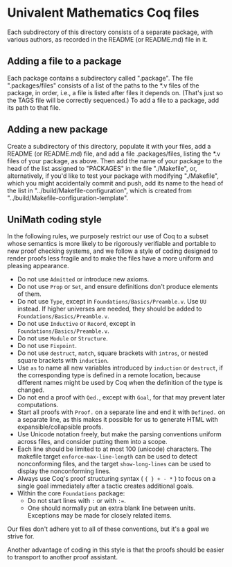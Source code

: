 Univalent Mathematics Coq files
===============================

Each subdirectory of this directory consists of a separate package, with
various authors, as recorded in the README (or README.md) file in it.

## Adding a file to a package

Each package contains a subdirectory called ".package".  The file
".packages/files" consists of a list of the paths to the *.v files of the
package, in order, i.e., a file is listed after files it depends on.
(That's just so the TAGS file will be correctly sequenced.)  To add a file to a
package, add its path to that file.

## Adding a new package

Create a subdirectory of this directory, populate it with your files, add a
README (or README.md) file, and add a file .packages/files, listing the *.v
files of your package, as above.  Then add the name of your package to the head
of the list assigned to "PACKAGES" in the file "./Makefile", or, alternatively,
if you'd like to test your package with modifying "./Makefile", which you might
accidentally commit and push, add its name to the head of the list in
"../build/Makefile-configuration", which is created from
"../build/Makefile-configuration-template".

## UniMath coding style

In the following rules, we purposely restrict our use of Coq to a subset whose
semantics is more likely to be rigorously verifiable and portable to new proof
checking systems, and we follow a style of coding designed to render proofs
less fragile and to make the files have a more uniform and pleasing appearance.

* Do not use `Admitted` or introduce new axioms.
* Do not use `Prop` or `Set`, and ensure definitions don't produce
  elements of them.
* Do not use `Type`, except in `Foundations/Basics/Preamble.v`.
  Use `UU` instead.  If higher universes are needed, they should be
  added to `Foundations/Basics/Preamble.v`.
* Do not use `Inductive` or `Record`, except in `Foundations/Basics/Preamble.v`.
* Do not use `Module` or `Structure`.
* Do not use `Fixpoint`.
* Do not use `destruct`, `match`, square brackets with `intros`, or
  nested square brackets with `induction`.
* Use `as` to name all new variables introduced by `induction` or
  `destruct`, if the corresponding type is defined in a remote location,
  because different names might be used by Coq when the definition of the type
  is changed.
* Do not end a proof with `Qed.`, except with `Goal`, for that may prevent later computations.
* Start all proofs with `Proof.` on a separate line and end it with
  `Defined.` on a separate line, as this makes it possible for us to generate
  HTML with expansible/collapsible proofs.
* Use Unicode notation freely, but make the parsing conventions uniform across files, and consider
  putting them into a scope.
* Each line should be limited to at most 100 (unicode) characters.  The
  makefile target `enforce-max-line-length` can be used to detect nonconforming
  files, and the target `show-long-lines` can be used to display the
  nonconforming lines.
* Always use Coq's proof structuring syntax ( ` { } + - * ` ) to focus on a
  single goal immediately after a tactic creates additional goals.
* Within the core `Foundations` package:
  * Do not start lines with `:` or with `:=`.
  * One should normally put an extra blank line between units.  Exceptions may
    be made for closely related items.

Our files don't adhere yet to all of these conventions, but it's a goal we
strive for.

Another advantage of coding in this style is that the proofs should be easier
to transport to another proof assistant.
